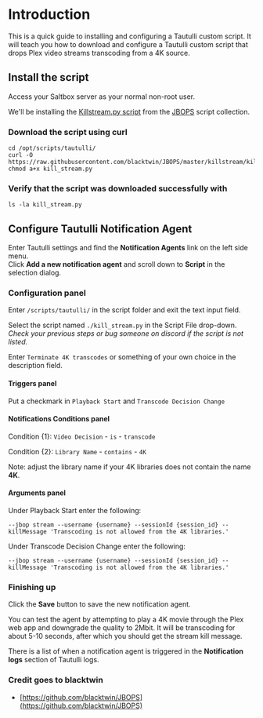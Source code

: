 # Introduction

This is a quick guide to installing and configuring a Tautulli custom script. It will teach you how to download and configure a Tautulli custom script that drops Plex video streams transcoding from a 4K source.

## Install the script

Access your Saltbox server as your normal non-root user.

We'll be installing the [Killstream.py script](https://github.com/blacktwin/JBOPS/tree/master/killstream) from the [JBOPS](https://github.com/blacktwin/JBOPS) script collection.

### Download the script using curl

```shell
cd /opt/scripts/tautulli/
curl -O https://raw.githubusercontent.com/blacktwin/JBOPS/master/killstream/kill_stream.py
chmod a+x kill_stream.py
```

### Verify that the script was downloaded successfully with

```shell
ls -la kill_stream.py
```

## Configure Tautulli Notification Agent

Enter Tautulli settings and find the **Notification Agents** link on the left side menu.\
Click **Add a new notification agent** and scroll down to **Script** in the selection dialog.

### Configuration panel

Enter `/scripts/tautulli/` in the script folder and exit the text input field.

Select the script named `./kill_stream.py` in the Script File drop-down.\
_Check your previous steps or bug someone on discord if the script is not listed._

Enter `Terminate 4K transcodes` or something of your own choice in the description field.

#### Triggers panel

Put a checkmark in `Playback Start` and `Transcode Decision Change`

#### Notifications Conditions panel

Condition {1}: `Video Decision` - `is` - `transcode`

Condition {2}: `Library Name` - `contains` - `4K`

Note: adjust the library name if your 4K libraries does not contain the name **4K**.

#### Arguments panel

Under Playback Start enter the following:

```text
--jbop stream --username {username} --sessionId {session_id} --killMessage 'Transcoding is not allowed from the 4K libraries.'
```

Under Transcode Decision Change enter the following:

```text
--jbop stream --username {username} --sessionId {session_id} --killMessage 'Transcoding is not allowed from the 4K libraries.'
```

### Finishing up

Click the **Save** button to save the new notification agent.

You can test the agent by attempting to play a 4K movie through the Plex web app and downgrade the quality to 2Mbit. It will be transcoding for about 5-10 seconds, after which you should get the stream kill message.

There is a list of when a notification agent is triggered in the **Notification logs** section of Tautulli logs.

### Credit goes to blacktwin

* [https://github.com/blacktwin/JBOPS](https://github.com/blacktwin/JBOPS)
